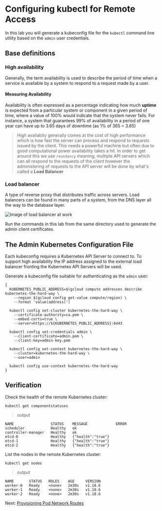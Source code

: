 # Configuring kubectl for Remote Access

In this lab you will generate a kubeconfig file for the `kubectl` command line utility based on the `admin` user credentials.


## Base definitions

### High availability

Generally, the term availability is used to describe the period of time when a service is available by a system to respond to a request made by a user. 

#### Measuring Availability

Availability is often expressed as a percentage indicating how much **uptime** is expected from a particular system or component in a given period of time, where a value of 100% would indicate that the system never fails. For instance, a system that guarantees 99% of availability in a period of one year can have up to 3.65 days of downtime (as 1% of 365 = 3.65)

> High availabity generally comes at the cost of high performance which is how fast the server can process and respond to requests issued by the client. This needs a powerful machine but often due to good computational power availability takes a hit. In order to get around this we use `reundancy` meaning, multiple API servers which can all respond to the requests of the client however the administering of requests to the API server will be done by what's called a **Load Balancer**
> 

### Load balancer

A type of reverse proxy that distributes traffic across servers. Load balancers can be found in many parts of a system, from the DNS layer all the way to the database layer.

![Image of load balancer at work](https://assets.digitalocean.com/articles/high-availability/Diagram_2.png)

Run the commands in this lab from the same directory used to generate the admin client certificates.

## The Admin Kubernetes Configuration File

Each kubeconfig requires a Kubernetes API Server to connect to. To support high availability the IP address assigned to the external load balancer fronting the Kubernetes API Servers will be used.

Generate a kubeconfig file suitable for authenticating as the `admin` user:

```
{
  KUBERNETES_PUBLIC_ADDRESS=$(gcloud compute addresses describe kubernetes-the-hard-way \
    --region $(gcloud config get-value compute/region) \
    --format 'value(address)')

  kubectl config set-cluster kubernetes-the-hard-way \
    --certificate-authority=ca.pem \
    --embed-certs=true \
    --server=https://${KUBERNETES_PUBLIC_ADDRESS}:6443

  kubectl config set-credentials admin \
    --client-certificate=admin.pem \
    --client-key=admin-key.pem

  kubectl config set-context kubernetes-the-hard-way \
    --cluster=kubernetes-the-hard-way \
    --user=admin

  kubectl config use-context kubernetes-the-hard-way
}
```

## Verification

Check the health of the remote Kubernetes cluster:

```
kubectl get componentstatuses
```

> output

```
NAME                 STATUS    MESSAGE             ERROR
scheduler            Healthy   ok
controller-manager   Healthy   ok
etcd-0               Healthy   {"health":"true"}
etcd-1               Healthy   {"health":"true"}
etcd-2               Healthy   {"health":"true"}
```

List the nodes in the remote Kubernetes cluster:

```
kubectl get nodes
```

> output

```
NAME       STATUS   ROLES    AGE     VERSION
worker-0   Ready    <none>   2m30s   v1.18.6
worker-1   Ready    <none>   2m30s   v1.18.6
worker-2   Ready    <none>   2m30s   v1.18.6
```

Next: [Provisioning Pod Network Routes](11-pod-network-routes.md)
